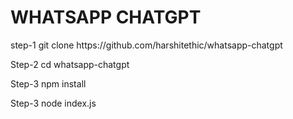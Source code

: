 # WHATSAPP CHATGPT
<p> step-1 git clone https://github.com/harshitethic/whatsapp-chatgpt </p>
<p> Step-2 cd whatsapp-chatgpt </p>
<p> Step-3 npm install </p
<p> Step-3 node index.js </p>



